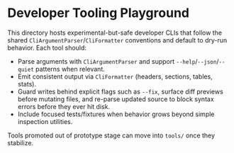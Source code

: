 # Developer Tooling Playground

This directory hosts experimental-but-safe developer CLIs that follow the shared `CliArgumentParser`/`CliFormatter` conventions and default to dry-run behavior. Each tool should:

- Parse arguments with `CliArgumentParser` and support `--help`/`--json`/`--quiet` patterns when relevant.
- Emit consistent output via `CliFormatter` (headers, sections, tables, stats).
- Guard writes behind explicit flags such as `--fix`, surface diff previews before mutating files, and re-parse updated source to block syntax errors before they ever hit disk.
- Include focused tests/fixtures when behavior grows beyond simple inspection utilities.

Tools promoted out of prototype stage can move into `tools/` once they stabilize.
